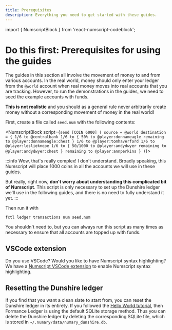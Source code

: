 ```yaml
---
title: Prerequisites
description: Everything you need to get started with these guides.
---
```


import { NumscriptBlock } from 'react-numscript-codeblock';

# Do this first: Prerequisites for using the guides

The guides in this section all involve the movement of money to and from various accounts. In the real world, money should only enter your ledger from the `@world` account when real money moves into real accounts that you are tracking. However, to run the demonstrations in the guides, we need to seed the example accounts with funds.

**This is not realistic** and you should as a general rule never arbitrarily create money without a corresponding movement of money in the real world!

First, create a file called `seed.num` with the following contents:

<NumscriptBlock script={`send [COIN 6000] (
  source = @world
  destination = {
    1/6 to @centralbank
    1/6 to {
      50% to @player:donnameagle
      remaining to @player:donnameagle:chest
    }
    1/6 to @player:tomhaverford
    1/6 to @player:leslieknope
    1/6 to {
      50/1000 to @player:andydwyer
      remaining to @player:andydwyer:chest
    }
    remaining to @player:annperkins
  }
)`}></NumscriptBlock>


:::info Wow, that's really complex! I don't understand.
Broadly speaking, this Numscript will place 1000 coins in all the accounts we will use in these guides.

But really, right now, **don't worry about understanding this complicated bit of Numscript**. This script is only necessary to set up the Dunshire ledger we'll use in the following guides, and there is no need to fully understand it yet.
:::

Then run it with

```shell
fctl ledger transactions num seed.num
```

You shouldn't need to, but you can always run this script as many times as necessary to ensure that all accounts are topped up with funds.

## VSCode extension

Do you use VSCode? Would you like to have Numscript syntax highlighting? We have a [Numscript VSCode extension](https://marketplace.visualstudio.com/items?itemName=numary.numscript) to enable Numscript syntax highlighting.

## Resetting the Dunshire ledger

If you find that you want a clean slate to start from, you can reset the Dunshire ledger in its entirety. If you followed the [Hello World tutorial](/ledger/v2/get-started/hello-world/), then Formance Ledger is using the default SQLite storage method. Thus you can delete the Dunshire ledger by deleting the corresponding SQLite file, which is stored in `~/.numary/data/numary_dunshire.db`.
